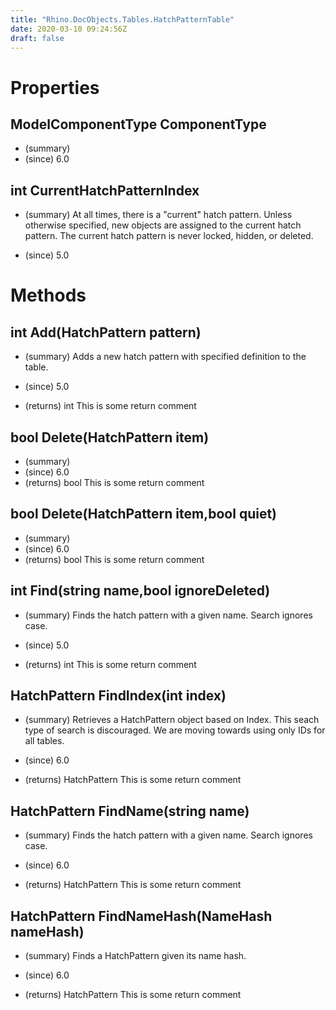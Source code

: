 ```yaml
---
title: "Rhino.DocObjects.Tables.HatchPatternTable"
date: 2020-03-10 09:24:56Z
draft: false
---
```


# Properties
## ModelComponentType ComponentType
- (summary) 
- (since) 6.0
## int CurrentHatchPatternIndex
- (summary) 
     At all times, there is a "current" hatch pattern.  Unless otherwise
     specified, new objects are assigned to the current hatch pattern.
     The current hatch pattern is never locked, hidden, or deleted.
     
- (since) 5.0
# Methods
## int Add(HatchPattern pattern)
- (summary) 
     Adds a new hatch pattern with specified definition to the table.
     
- (since) 5.0
- (returns) int This is some return comment
## bool Delete(HatchPattern item)
- (summary) 
- (since) 6.0
- (returns) bool This is some return comment
## bool Delete(HatchPattern item,bool quiet)
- (summary) 
- (since) 6.0
- (returns) bool This is some return comment
## int Find(string name,bool ignoreDeleted)
- (summary) 
     Finds the hatch pattern with a given name. Search ignores case.
     
- (since) 5.0
- (returns) int This is some return comment
## HatchPattern FindIndex(int index)
- (summary) 
     Retrieves a HatchPattern object based on Index. This seach type of search is discouraged.
     We are moving towards using only IDs for all tables.
     
- (since) 6.0
- (returns) HatchPattern This is some return comment
## HatchPattern FindName(string name)
- (summary) 
     Finds the hatch pattern with a given name. Search ignores case.
     
- (since) 6.0
- (returns) HatchPattern This is some return comment
## HatchPattern FindNameHash(NameHash nameHash)
- (summary) 
     Finds a HatchPattern given its name hash.
     
- (since) 6.0
- (returns) HatchPattern This is some return comment
